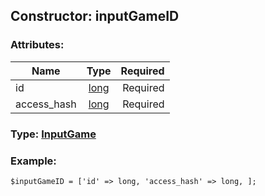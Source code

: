 ## Constructor: inputGameID  

### Attributes:

| Name     |    Type       | Required |
|----------|:-------------:|---------:|
|id|[long](../types/long.md) | Required|
|access\_hash|[long](../types/long.md) | Required|


### Type: [InputGame](../types/InputGame.md)

### Example:


```
$inputGameID = ['id' => long, 'access_hash' => long, ];
```